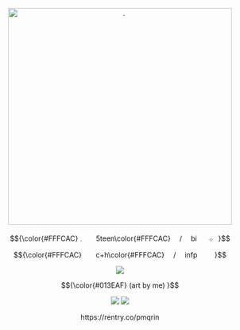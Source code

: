 
<p align="center"> <img src="https://files.catbox.moe/rxzibl.png" width="450" height="435" alt="."/>

<p align="center"> $${\color{#FFFCAC}   𓈒⠀  5teen\color{#FFFCAC}  /  bi ⠀܀⠀}$$

<p align="center"> $${\color{#FFFCAC}    ⠀c+h\color{#FFFCAC}  /  infp ⠀⠀}$$ 

<div align="center"><img src="https://i.imgur.com/9MyCdJq.gif"> </div>


<p align="center"> $${\color{#013EAF} (art by me) }$$

<p align="center"> <img src="https://y2k.neocities.org/stamps/tumblr_inline_mr1jkyENHm1qz4rgp.gif"> </div> <img src="https://files.catbox.moe/cclsrs.gif"> </div>
<p align="center"> https://rentry.co/pmqrin
